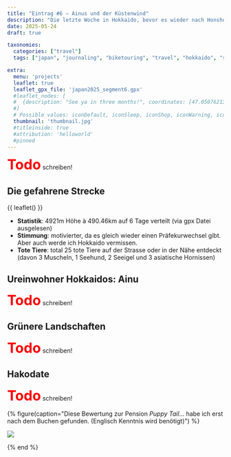 ```yaml
---
title: "Eintrag #6 – Ainus und der Küstenwind" 
description: "Die letzte Woche in Hokkaido, bevor es wieder nach Honshu geht in den Süden. Highlights dieses Segments sind die Ainus, die Ureinwohner Hokkaidos. Zum Glück ist da noch ein 'i' in 'Ainus' drin."
date: 2025-05-24
draft: true

taxonomies:
  categories: ["travel"]
  tags: ["japan", "journaling", "biketouring", "travel", "hokkaido", "south-hokkaido", "ainu", "hakodate"]

extra:
  menu: 'projects'
  leaflet: true
  leaflet_gpx_file: 'japan2025_segment6.gpx'
  #leaflet_nodes: [
  #  {description: "See ya in three months!", coordinates: [47.0507621319826, 8.310224275003634], icon: "iconStart", focus: true}
  #]
  # Possible values: iconDefault, iconSleep, iconShop, iconWarning, iconForbid, iconStart, iconStop
  thumbnail: 'thumbnail.jpg'
  #titleinside: true
  #attribution: 'helloworld'
  #pinned
---
```


<span style="color:red; font-weight:bold;font-size:2rem;">Todo</span> schreiben!

## Die gefahrene Strecke

{{ leaflet() }}

- **Statistik**: $4921\text{m}$ Höhe à $490.46\text{km}$ auf 6 Tage verteilt (via gpx Datei ausgelesen)
- **Stimmung**: motivierter, da es gleich wieder einen Präfekurwechsel gibt. Aber auch werde ich Hokkaido vermissen.
- **Tote Tiere**: total 25 tote Tiere auf der Strasse oder in der Nähe entdeckt (davon 3 Muscheln, 1 Seehund, 2 Seeigel und 3 asiatische Hornissen)
 
## Ureinwohner Hokkaidos: Ainu
<span style="color:red; font-weight:bold;font-size:2rem;">Todo</span> schreiben!

## Grünere Landschaften
<span style="color:red; font-weight:bold;font-size:2rem;">Todo</span> schreiben!

## Hakodate
<span style="color:red; font-weight:bold;font-size:2rem;">Todo</span> schreiben!



{% figure(caption="Diese Bewertung zur Pension *Puppy Tail*... habe ich erst nach dem Buchen gefunden. (Englisch Kenntnis wird benötigt)") %}

![](Screenshot_20250521-121340.png)

{% end %}


